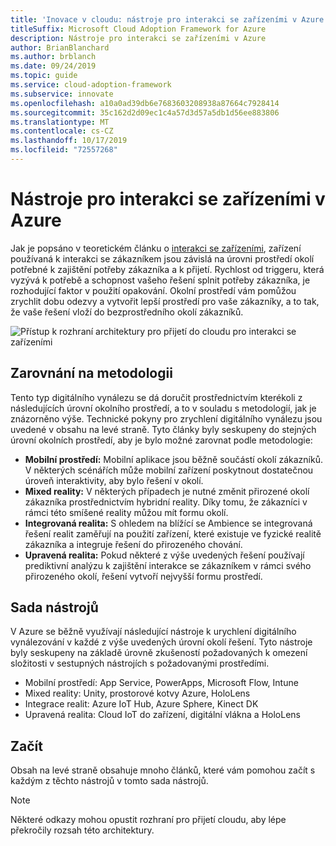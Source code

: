 ```yaml
---
title: 'Inovace v cloudu: nástroje pro interakci se zařízeními v Azure'
titleSuffix: Microsoft Cloud Adoption Framework for Azure
description: Nástroje pro interakci se zařízeními v Azure
author: BrianBlanchard
ms.author: brblanch
ms.date: 09/24/2019
ms.topic: guide
ms.service: cloud-adoption-framework
ms.subservice: innovate
ms.openlocfilehash: a10a0ad39db6e7683603208938a87664c7928414
ms.sourcegitcommit: 35c162d2d09ec1c4a57d3d57a5db1d56ee883806
ms.translationtype: MT
ms.contentlocale: cs-CZ
ms.lasthandoff: 10/17/2019
ms.locfileid: "72557268"
---
```

# <a name="tools-to-interact-with-devices-in-azure"></a>Nástroje pro interakci se zařízeními v Azure

Jak je popsáno v teoretickém článku o [interakci se zařízeními](../considerations/devices.md), zařízení používaná k interakci se zákazníkem jsou závislá na úrovni prostředí okolí potřebné k zajištění potřeby zákazníka a k přijetí. Rychlost od triggeru, která vyzývá k potřebě a schopnost vašeho řešení splnit potřeby zákazníka, je rozhodující faktor v použití opakování. Okolní prostředí vám pomůžou zrychlit dobu odezvy a vytvořit lepší prostředí pro vaše zákazníky, a to tak, že vaše řešení vloží do bezprostředního okolí zákazníků.

![Přístup k rozhraní architektury pro přijetí do cloudu pro interakci se zařízeními](../../_images/innovate/ambient-experiences.png)

## <a name="alignment-to-the-methodology"></a>Zarovnání na metodologii

Tento typ digitálního vynálezu se dá doručit prostřednictvím kterékoli z následujících úrovní okolního prostředí, a to v souladu s metodologií, jak je znázorněno výše. Technické pokyny pro zrychlení digitálního vynálezu jsou uvedené v obsahu na levé straně. Tyto články byly seskupeny do stejných úrovní okolních prostředí, aby je bylo možné zarovnat podle metodologie:

- **Mobilní prostředí:** Mobilní aplikace jsou běžně součástí okolí zákazníků. V některých scénářích může mobilní zařízení poskytnout dostatečnou úroveň interaktivity, aby bylo řešení v okolí.
- **Mixed reality:** V některých případech je nutné změnit přirozené okolí zákazníka prostřednictvím hybridní reality. Díky tomu, že zákazníci v rámci této smíšené reality můžou mít formu okolí.
- **Integrovaná realita:** S ohledem na blížící se Ambience se integrovaná řešení realit zaměřují na použití zařízení, které existuje ve fyzické realitě zákazníka a integruje řešení do přirozeného chování.
- **Upravená realita:** Pokud některé z výše uvedených řešení používají prediktivní analýzu k zajištění interakce se zákazníkem v rámci svého přirozeného okolí, řešení vytvoří nejvyšší formu prostředí.

## <a name="toolchain"></a>Sada nástrojů

V Azure se běžně využívají následující nástroje k urychlení digitálního vynálezování v každé z výše uvedených úrovní okolí řešení. Tyto nástroje byly seskupeny na základě úrovně zkušeností požadovaných k omezení složitosti v sestupných nástrojích s požadovanými prostředími.

- Mobilní prostředí: App Service, PowerApps, Microsoft Flow, Intune
- Mixed reality: Unity, prostorové kotvy Azure, HoloLens
- Integrace realit: Azure IoT Hub, Azure Sphere, Kinect DK
- Upravená realita: Cloud IoT do zařízení, digitální vlákna a HoloLens

## <a name="get-started"></a>Začít

Obsah na levé straně obsahuje mnoho článků, které vám pomohou začít s každým z těchto nástrojů v tomto sada nástrojů.

> [!NOTE]
> Některé odkazy mohou opustit rozhraní pro přijetí cloudu, aby lépe překročily rozsah této architektury.
